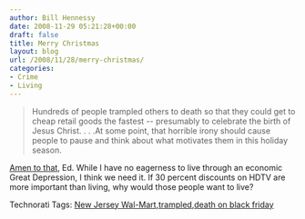```yaml
---
author: Bill Hennessy
date: 2008-11-29 05:21:28+00:00
draft: false
title: Merry Christmas
layout: blog
url: /2008/11/28/merry-christmas/
categories:
- Crime
- Living
---
```


>   
> 
> Hundreds of people trampled others to death so that they could get to cheap retail goods the fastest -- presumably to celebrate the birth of Jesus Christ. . . .At some point, that horrible irony should cause people to pause and think about what motivates them in this holiday season.
> 
> 

 

[Amen to that](https://hotair.com/archives/2008/11/28/the-black-friday-mindless-stampede/), Ed. While I have no eagerness to live through an economic Great Depression, I think we need it. If 30 percent discounts on HDTV are more important than living, why would those people want to live?

 

 

Technorati Tags: [New Jersey Wal-Mart](https://technorati.com/tags/New%20Jersey%20Wal-Mart),[trampled](https://technorati.com/tags/trampled),[death on black friday](https://technorati.com/tags/death%20on%20black%20friday)
